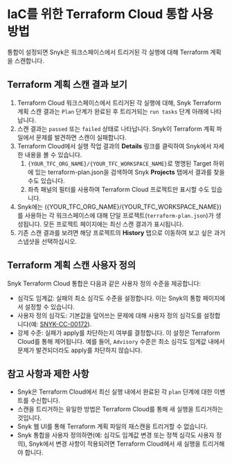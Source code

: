 # IaC를 위한 Terraform Cloud 통합 사용 방법

통합이 설정되면 Snyk은 워크스페이스에서 트리거된 각 실행에 대해 Terraform 계획을 스캔합니다.

## Terraform 계획 스캔 결과 보기

1. Terraform Cloud 워크스페이스에서 트리거된 각 실행에 대해, Snyk Terraform 계획 스캔 결과는 `Plan` 단계가 완료된 후 트리거되는 `run tasks` 단계 아래에 나타납니다.
2. 스캔 결과는 `passed` 또는 `failed` 상태로 나타납니다. Snyk이 Terraform 계획 파일에서 문제를 발견하면 스캔이 실패합니다.
3. Terraform Cloud에서 실행 작업 결과의 **Details** 링크를 클릭하여 Snyk에서 자세한 내용을 볼 수 있습니다.
   1. `{YOUR_TFC_ORG_NAME}/{YOUR_TFC_WORKSPACE_NAME}`로 명명된 Target 하위에 있는 terraform-plan.json을 검색하여 Snyk **Projects** 탭에서 결과를 찾을 수도 있습니다.
   2. 좌측 패널의 필터를 사용하여 Terraform Cloud 프로젝트만 표시할 수도 있습니다.
4. Snyk에는 ({YOUR_TFC_ORG_NAME}/{YOUR_TFC_WORKSPACE_NAME})를 사용하는 각 워크스페이스에 대해 단일 프로젝트(`terraform-plan.json`)가 생성됩니다. 모든 프로젝트 페이지에는 최신 스캔 결과가 표시됩니다.
5. 기존 스캔 결과를 보려면 해당 프로젝트의 **History** 탭으로 이동하여 보고 싶은 과거 스냅샷을 선택하십시오.

## Terraform 계획 스캔 사용자 정의

Snyk Terraform Cloud 통합은 다음과 같은 사용자 정의 수준을 제공합니다:

* 심각도 임계값: 실패의 최소 심각도 수준을 설정합니다. 이는 Snyk의 통합 페이지에서 설정할 수 있습니다.
* 사용자 정의 심각도: 기본값을 덮어쓰는 문제에 대해 사용자 정의 심각도를 설정합니다(예: [SNYK-CC-00172](https://security.snyk.io/rules/cloud/SNYK-CC-00172)).
* 강제 수준: 실패가 apply를 차단하는지 여부를 결정합니다. 이 설정은 Terraform Cloud를 통해 제어됩니다. 예를 들어, `Advisory` 수준은 최소 심각도 임계값 내에서 문제가 발견되더라도 apply를 차단하지 않습니다.

## 참고 사항과 제한 사항

* Snyk은 Terraform Cloud에서 최신 실행 내에서 완료된 각 `plan` 단계에 대한 이벤트를 수신합니다.
* 스캔을 트리거하는 유일한 방법은 Terraform Cloud를 통해 새 실행을 트리거하는 것입니다.
* Snyk 웹 UI를 통해 Terraform 계획 파일의 재스캔을 트리거할 수 없습니다.
* Snyk 통합을 사용자 정의하면(예: 심각도 임계값 변경 또는 정책 심각도 사용자 정의), Snyk에서 변경 사항이 적용되려면 Terraform Cloud에서 새 실행을 트리거해야 합니다.